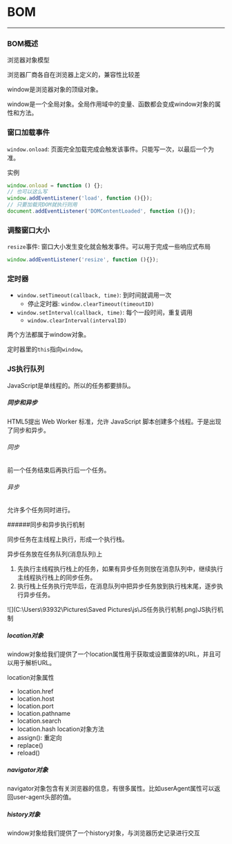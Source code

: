 # BOM

---

### BOM概述

浏览器对象模型

浏览器厂商各自在浏览器上定义的，兼容性比较差

window是浏览器对象的顶级对象。

window是一个全局对象。全局作用域中的变量、函数都会变成window对象的属性和方法。

### 窗口加载事件

`window.onload`: 页面完全加载完成会触发该事件。只能写一次，以最后一个为准。

实例
```javascript
window.onload = function () {};
// 也可以这么写
window.addEventListener('load', function (){});
// 只要加载完DOM就执行则用
document.addEventListener('DOMContentLoaded', function (){});
```

### 调整窗口大小

`resize`事件: 窗口大小发生变化就会触发事件。可以用于完成一些响应式布局

```javascript
window.addEventListener('resize', function (){});
```

### 定时器

* `window.setTimeout(callback, time)`: 到时间就调用一次
  * 停止定时器: `window.clearTimeout(timeoutID)`
* `window.setInterval(callback, time)`: 每个一段时间，重复调用
  * `window.clearInterval(intervalID)`

两个方法都属于window对象。

定时器里的`this`指向`window`。

### JS执行队列

JavaScript是单线程的。所以的任务都要排队。

##### 同步和异步
HTML5提出 Web Worker 标准，允许 JavaScript 脚本创建多个线程。于是出现了同步和异步。

###### 同步
前一个任务结束后再执行后一个任务。

###### 异步
允许多个任务同时进行。

######同步和异步执行机制

同步任务在主线程上执行，形成一个执行栈。

异步任务放在任务队列(消息队列)上

1. 先执行主线程执行栈上的任务，如果有异步任务则放在消息队列中，继续执行主线程执行栈上的同步任务。
2. 执行栈上任务执行完毕后，在消息队列中把异步任务放到执行栈末尾，逐步执行异步任务。

![](C:\Users\93932\Pictures\Saved Pictures\js\JS任务执行机制.png)JS执行机制

##### location对象
window对象给我们提供了一个location属性用于获取或设置窗体的URL，并且可以用于解析URL。

location对象属性
* location.href
* location.host
* location.port
* location.pathname
* location.search
* location.hash
location对象方法
* assign(): 重定向
* replace()
* reload()

##### navigator对象
navigator对象包含有关浏览器的信息，有很多属性。比如userAgent属性可以返回user-agent头部的值。

##### history对象
window对象给我们提供了一个history对象，与浏览器历史记录进行交互




